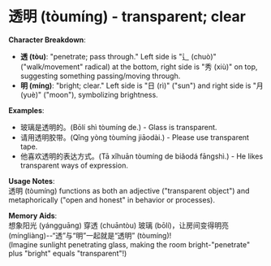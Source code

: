 # **透明 (tòumíng) - transparent; clear**

**Character Breakdown**:  
- **透 (tòu)**: "penetrate; pass through." Left side is "辶 (chuò)" ("walk/movement" radical) at the bottom, right side is "秀 (xiù)" on top, suggesting something passing/moving through.  
- **明 (míng)**: "bright; clear." Left side is "日 (rì)" ("sun") and right side is "月 (yuè)" ("moon"), symbolizing brightness.

**Examples**:  
- 玻璃是透明的。(Bōlí shì tòumíng de.) - Glass is transparent.  
- 请用透明胶带。(Qǐng yòng tòumíng jiāodài.) - Please use transparent tape.  
- 他喜欢透明的表达方式。(Tā xǐhuān tòumíng de biǎodá fāngshì.) - He likes transparent ways of expression.

**Usage Notes**:  
透明 (tòumíng) functions as both an adjective ("transparent object") and metaphorically ("open and honest" in behavior or processes).

**Memory Aids**:  
想象阳光 (yángguāng) 穿透 (chuāntòu) 玻璃 (bōlí)，让房间变得明亮 (míngliàng)--“透”与“明”一起就是“透明” (tòumíng)!  
(Imagine sunlight penetrating glass, making the room bright-"penetrate" plus "bright" equals "transparent"!)